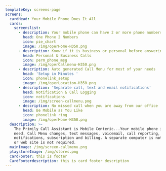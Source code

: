 ```yaml
---
templateKey: screens-page
screens:
  cardHead: Your Mobile Phone Does It All
  cards:
    screenslist:
      - description: Your mobile phone can have 2 or more phone numbers
        head: One Phone 2 Numbers
        icon: pie_chart
        image: /img/operHome-H350.png
      - description: Know if it is business or personal before answering
        head: Personal & Business Calls
        icon: perm_phone_msg
        image: /img/operCallmenu-H350.png
      - description: Auto generated Call Menu for most of your needs
        head: 'Setup in Minutes '
        icon: phonelink_setup
        image: /img/operLocation-H350.png
      - description: 'Separate call, text and email notifications'
        head: Notification & Call Logging
        icon: notifications
        image: /img/screen-callmenu.png
      - description: No missed call when you are away from our office
        head: Be Mobile as You Like
        icon: phonelink_ring
        image: /img/operHome-H350.png
  description: >-
    The Primily Call Assistant is Mobile Centeric...Your mobile phone is all you
    need. Call Menu changes, text messages, voicemail, call reporting,
    notifications, subscription and billing. A separate computer is not required
    or web site is not required.
  mainImage: /img/screen-callmenu.png
  playstoreImage: /img/stores.png
  cardFooter: this is footer
  CardFooterdescription: this is card footer description
---
```



